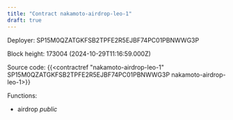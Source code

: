 ```yaml
---
title: "Contract nakamoto-airdrop-leo-1"
draft: true
---
```

Deployer: SP15M0QZATGKFSB2TPFE2R5EJBF74PC01PBNWWG3P


 



Block height: 173004 (2024-10-29T11:16:59.000Z)

Source code: {{<contractref "nakamoto-airdrop-leo-1" SP15M0QZATGKFSB2TPFE2R5EJBF74PC01PBNWWG3P nakamoto-airdrop-leo-1>}}

Functions:

* airdrop _public_
